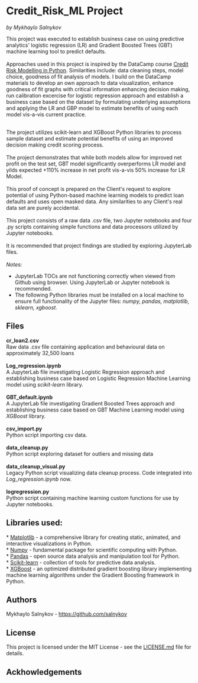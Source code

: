# Credit_Risk_ML Project
<i> by Mykhaylo Salnykov</i><br>

This project was executed to establish business case on using predictive analytics' logistic regression (LR) and Gradient Boosted Trees (GBT) machine learning tool to predict defaults.<br><br>
Approaches used in this project is inspired by the DataCamp course <a href = "https://www.datacamp.com/courses/credit-risk-modeling-in-python"> Credit Risk Modelling in Python</a>.  Similarities include: data cleaning steps, model choice, goodness of fit analysis of models.  I build on the DataCamp materials to develop an own approach to data visualization, enhance goodness of fit graphs with critical information enhancing decision making, run calibration excercise for logistic regression approach and establish a business case based on the dataset by formulating underlying assumptions and applying the LR and GBP model to estimate benefits of using each model vis-a-vis current practice. <br><br>

The project utilizes scikit-learn and XGBoost Python libraries to process sample dataset and estimate potential benefits of using an improved decision making credit scoring process.<br>
<br>
The project demonstrates that while both models allow for improved net profit on the test set, GBT model significantly overperforms LR model and yilds expected +110% increase in net profit vis-a-vis 50% increase for LR Model. <br>
<br>
This proof of concept is prepared on the Client's request to explore potential of using Python-based machine learning models to predict loan defaults and uses open masked data. Any similarities to any Client's real data set are purely accidental.<br>
<br>
This project consists of a raw data .csv file, two Jupyter notebooks and four .py scripts containing simple functions and data processors utilized by Jupyter notebooks.<br>
<br>
It is recommended that project findings are studied by exploring JupyterLab files.<br>
<br>
<i>Notes:</i> <br>
* JupyterLab TOCs are not functioning correctly when viewed from Github using browser. Using JupyterLab or Jupyter notebook is recommended.<br>
* The following Python libraries must be installed on a local machine to ensure full functionality of the Jupyter files: <i>numpy, pandas, matplotlib, sklearn, xgboost.</i>

<h2>Files</h2>
<b>cr_loan2.csv</b> <br>
Raw data .csv file containing application and behavioural data on approximately 32,500 loans<br>
<br>
<b>Log_regression.ipynb</b> <br>
A JupyterLab file investigating Logistic Regression approach and establishing business case based on Logistic Regression Machine Learning model using <i>scikit-learn</i> library.<br>
<br>
<b>GBT_default.ipynb</b><br>
A JupyterLab file investigating Gradient Boosted Trees approach and establishing business case based on GBT Machine Learning model using <i>XGBoost</i> library.<br>
<br>
<b>csv_import.py</b><br>
Python script importing csv data.<br>
<br>
<b>data_cleanup.py</b><br>
Python script exploring dataset for outliers and missing data<br>
<br>
<b>data_cleanup_visual.py</b><br>
Legacy Python script visualizing data cleanup process. Code integrated into <i>Log_regression.ipynb</i> now.<br>
<br>
<b>logregression.py</b><br>
Python script containing machine learning custom functions for use by Jupyter notebooks.<br>

<h2>Libraries used:</h2>
* <a href="https://matplotlib.org/">Matplotlib</a> - a comprehensive library for creating static, animated, and interactive visualizations in Python.<br>
* <a href="https://numpy.org/">Numpy</a> - fundamental package for scientific computing with Python.<br>
* <a href="https://pandas.pydata.org/">Pandas</a> - open source data analysis and manipulation tool for Python.<br>
* <a href="https://scikit-learn.org/stable/">Scikit-learn</a> - collection of tools for predictive data analysis.<br>
* <a href="https://xgboost.readthedocs.io/en/latest/">XGBoost</a> - an optimized distributed gradient boosting library implementing machine learning algorithms under the Gradient Boosting framework in Python.<br>
<h2>Authors</h2>
Mykhaylo Salnykov - <a href="https://github.com/salnykov">https://github.com/salnykov</a>
<h2>License</h2>
This project is licensed under the MIT License - see the <a href="https://github.com/salnykov/Credit_Risk_ML/blob/master/LICENSE.md">LICENSE.md</a> file for details.<br>
<h2>Ackhowledgements</h

